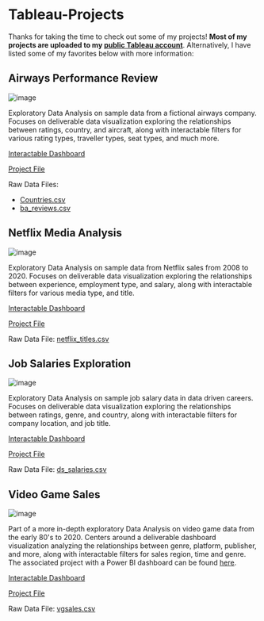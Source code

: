# Tableau-Projects

Thanks for taking the time to check out some of my projects!
**Most of my projects are uploaded to my [public Tableau account](https://public.tableau.com/app/profile/matt.matt4307/vizzes)**.
Alternatively, I have listed some of my favorites below with more information:

## Airways Performance Review

![image](https://github.com/user-attachments/assets/9f5d7d2d-f5d7-4df9-8c41-1034d6856168)

Exploratory Data Analysis on sample data from a fictional airways company. Focuses on deliverable data visualization exploring the relationships between ratings, country, and aircraft, along with interactable filters for various rating types, traveller types, seat types, and much more.

[Interactable Dashboard](https://public.tableau.com/app/profile/matt.matt4307/viz/AirwaysPerformanceReview/Dashboard1)

[Project File](https://github.com/mlund2k/Tableau-Projects/blob/main/Airways%20Performance%20Review.twb)

Raw Data Files:
- [Countries.csv](https://github.com/mlund2k/Tableau-Projects/blob/main/Countries.csv)
- [ba_reviews.csv](https://github.com/mlund2k/Tableau-Projects/blob/main/ba_reviews.csv)

## Netflix Media Analysis

![image](https://github.com/user-attachments/assets/726dcf71-efb6-4b04-8f61-5c83a8978d32)

Exploratory Data Analysis on sample data from Netflix sales from 2008 to 2020. Focuses on deliverable data visualization exploring the relationships between experience, employment type, and salary, along with interactable filters for various media type, and title.

[Interactable Dashboard](https://public.tableau.com/app/profile/matt.matt4307/viz/NetflixAnalysis_17291356178500/Netflix)

[Project File](https://github.com/mlund2k/Tableau-Projects/blob/main/Netflix%20Analysis.twb)

Raw Data File: [netflix_titles.csv](https://github.com/mlund2k/Tableau-Projects/blob/main/netflix_titles.csv)

## Job Salaries Exploration

![image](https://github.com/user-attachments/assets/8b1169e9-1832-4cc3-b9ce-0c0a6ac6a20a)

Exploratory Data Analysis on sample job salary data in data driven careers. Focuses on deliverable data visualization exploring the relationships between ratings, genre, and country, along with interactable filters for company location, and job title.

[Interactable Dashboard](https://public.tableau.com/app/profile/matt.matt4307/viz/JobSalaries_17292031061320/Dashboard1)

[Project File](https://github.com/mlund2k/Tableau-Projects/blob/main/Job%20Salaries.twb)

Raw Data File: [ds_salaries.csv](https://www.kaggle.com/datasets/ruchi798/data-science-job-salaries)

## Video Game Sales

![image](https://github.com/user-attachments/assets/6a9f8346-a570-432c-b697-83648836d604)

Part of a more in-depth exploratory Data Analysis on video game data from the early 80's to 2020. Centers around a deliverable dashboard visualization analyzing the relationships between genre, platform, publisher, and more, along with interactable filters for sales region, time and genre. The associated project with a Power BI dashboard can be found [here](https://github.com/mlund2k/Video-Game-Sales).

[Interactable Dashboard](https://public.tableau.com/app/profile/matt.matt4307/viz/SalesDashboard_17292104896920/Dashboard1)

[Project File](https://github.com/mlund2k/Tableau-Projects/blob/main/Sales%20Dashboard.twb)

Raw Data File: [vgsales.csv](https://www.kaggle.com/datasets/gregorut/videogamesales)

